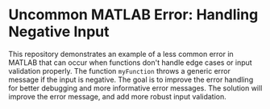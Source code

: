 # Uncommon MATLAB Error: Handling Negative Input

This repository demonstrates an example of a less common error in MATLAB that can occur when functions don't handle edge cases or input validation properly. The function `myFunction` throws a generic error message if the input is negative.  The goal is to improve the error handling for better debugging and more informative error messages.  The solution will improve the error message, and add more robust input validation.